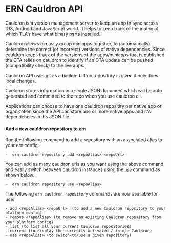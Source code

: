 ERN Cauldron API
===

Cauldron is a version management server to keep an app in sync across IOS, Android and JavaScript world. It helps to keep track of the matrix of which TLA’s have what binary parts installed. 


Cauldron allows to easily group miniapps together, to (automatically) determine the correct (or incorrect) versions of native dependencies. Since cauldron keeps track of the versions of the apps/miniapps that is published the OTA relies on cauldron to identify if an OTA update can be pushed (compatibility check) to the live apps. 


Cauldron API uses git as a backend.  If no repository is given it only does local changes. 

Cauldron stores information in a single JSON document which will be auto generated and committed to the repo when you use cauldron cli. 

Applications can choose to have one cauldron repositiry per native app or organization since the API can store one or more native apps and it's dependencies in it's JSON file. 

#### Add a new cauldron repository to ern

Run the following command to add a repository with an associated alias to your ern config. 

```
-  ern cauldron repository add <repoAlias> <repoUrl>
```
 
 You can add as many cauldron urls as you want using the above command and easily switch between cauldron instances using the `use` command as shown below.
 
 ```
 -  ern cauldron repository use <repoAlias>
 
 ```
 
 The following `ern cauldron repository` commands are now available for use:
 
 ```
- add <repoAlias> <repoUrl>  (to add a new Cauldron repository to your platform config)
- remove <repoAlias> (to remove an existing Cauldron repository from your platform config)
- list (to list all your current Cauldron repositories)
- current (to display the currently activated / in-use Cauldron)
- use <repoAlias> (to switch-to/use a given repository)
```


